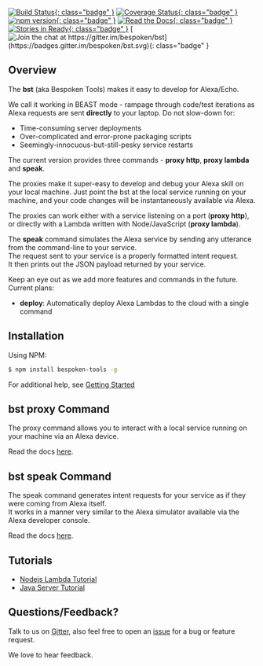 [![Build Status](https://travis-ci.org/bespoken/bst.svg?branch=master){: class="badge" }](https://travis-ci.org/bespoken/bst) [![Coverage Status](https://coveralls.io/repos/github/bespoken/bst/badge.svg?branch=master){: class="badge" }](https://coveralls.io/github/bespoken/bst?branch=master) [![npm version](https://img.shields.io/npm/v/bespoken-tools.svg){: class="badge" }](https://www.npmjs.com/package/bespoken-tools) [![Read the Docs](https://img.shields.io/badge/docs-latest-brightgreen.svg?style=flat){: class="badge" }](http://docs.bespoken.tools/) [![Stories in Ready](https://badge.waffle.io/bespoken/bst.svg?label=ready&title=Ready){: class="badge" }](http://waffle.io/bespoken/bst) [![Join the chat at https://gitter.im/bespoken/bst](https://badges.gitter.im/bespoken/bst.svg){: class="badge" }](https://gitter.im/bespoken/bst?utm_source=badge&utm_medium=badge&utm_campaign=pr-badge&utm_content=badge)

## Overview
The **bst** (aka Bespoken Tools) makes it easy to develop for Alexa/Echo.  

We call it working in BEAST mode - rampage through code/test iterations as Alexa requests are sent **directly** to your laptop.
Do not slow-down for:  

* Time-consuming server deployments
* Over-complicated and error-prone packaging scripts
* Seemingly-innocuous-but-still-pesky service restarts

The current version provides three commands - **proxy http**, **proxy lambda** and **speak**.

The proxies make it super-easy to develop and debug your Alexa skill on your local machine.
Just point the bst at the local service running on your machine, and your code changes will be instantaneously available via Alexa.  

The proxies can work either with a service listening on a port (**proxy http**),  
or directly with a Lambda written with Node/JavaScript (**proxy lambda**).

The **speak** command simulates the Alexa service by sending any utterance from the command-line to your service.  
The request sent to your service is a properly formatted intent request.  
It then prints out the JSON payload returned by your service.

Keep an eye out as we add more features and commands in the future. Current plans:  
- **deploy**: Automatically deploy Alexa Lambdas to the cloud with a single command

## Installation

Using NPM:

```bash
$ npm install bespoken-tools -g
```

For additional help, see [Getting Started](/getting_started)

## bst proxy Command

The proxy command allows you to interact with a local service running on your machine via an Alexa device.  

Read the docs [here](/commands/proxy).

## bst speak Command

The speak command generates intent requests for your service as if they were coming from Alexa itself.  
It works in a manner very similar to the Alexa simulator available via the Alexa developer console.  

Read the docs [here](/commands/speak).

## Tutorials

* [Nodejs Lambda Tutorial](/tutorials/tutorial_lambda_nodejs)
* [Java Server Tutorial](/tutorials/tutorial_local_server_java)

## Questions/Feedback?

Talk to us on [Gitter](https://gitter.im/bespoken/bst), also feel free to open an [issue](https://github.com/bespoken/bst/issues/new) for a bug or feature request.

We love to hear feedback.
